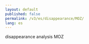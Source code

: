 ```yaml
---
layout: default
published: false
permalink: /v3/es/disappearance/MOZ/
lang: es
---
```


disappearance analysis MOZ
